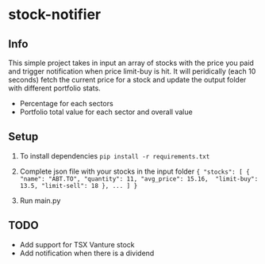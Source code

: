 # stock-notifier

## Info
This simple project takes in input an array of stocks with the price you paid and trigger notification when price limit-buy is hit. It will peridically (each 10 seconds) fetch the current price for a stock and update the output folder with different portfolio stats. 

* Percentage for each sectors 
* Portfolio total value for each sector and overall value

## Setup
1. To install dependencies
`pip install -r requirements.txt`

2. Complete json file with your stocks in the input folder
`
{
    "stocks": [
        {
            "name": "ABT.TO",
            "quantity": 11,
            "avg_price": 15.16, 
            "limit-buy": 13.5,
            "limit-sell": 18
        },
        ...
    ]
}
`

3. Run main.py

## TODO
* Add support for TSX Vanture stock
* Add notification when there is a dividend